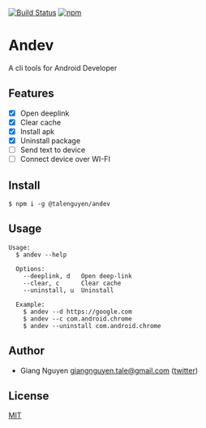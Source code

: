 [![Build Status](https://travis-ci.org/talenguyen/andev.svg?branch=master)](https://travis-ci.org/talenguyen/andev)
[![npm](https://img.shields.io/badge/npm-v1.1.2-blue.svg)](https://www.npmjs.com/package/@talenguyen/andev)

# Andev

A cli tools for Android Developer

## Features

 * [x] Open deeplink 
 * [x] Clear cache
 * [x] Install apk
 * [x] Uninstall package
 * [ ] Send text to device
 * [ ] Connect device over WI-FI

## Install

```shell
$ npm i -g @talenguyen/andev
```

## Usage

```shell
Usage:
  $ andev --help

  Options:
    --deeplink, d   Open deep-link
    --clear, c      Clear cache
    --uninstall, u  Uninstall 

  Example:
    $ andev --d https://google.com
    $ andev --c com.android.chrome
    $ andev --uninstall com.android.chrome
```

## Author
- Giang Nguyen <giangnguyen.tale@gmail.com> ([twitter](https://twitter.com/Tale_Nguyen))

## License

[MIT](LICENSE)
